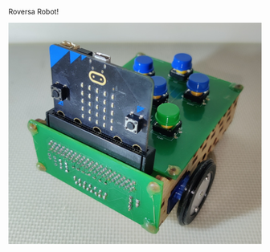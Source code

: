 Roversa Robot!

![roversa v2.1](https://github.com/GlobalCSED/roversa/blob/main/RAW_PICS/IMG_20230713_214931.jpg?raw=true)
